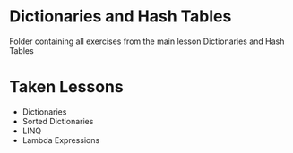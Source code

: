# Dictionaries and Hash Tables
Folder containing all exercises from the main lesson Dictionaries and Hash Tables
# Taken Lessons
 - Dictionaries
 - Sorted Dictionaries
 - LINQ
 - Lambda Expressions
